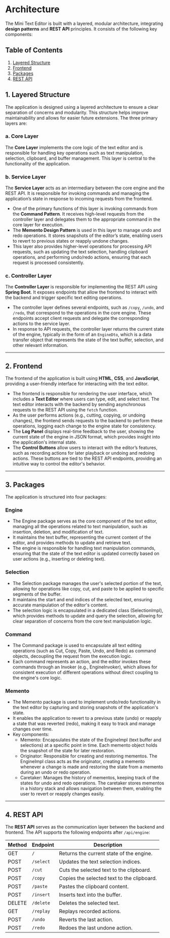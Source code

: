 # Architecture

The Mini Text Editor is built with a layered, modular architecture, integrating **design patterns** and **REST API** principles. It consists of the following key components:

## **Table of Contents**
1. [Layered Structure](#1-layered-structure)
2. [Frontend](#2-frontend)
3. [Packages](#3-packages)
4. [REST API](#4-rest-api)

## **1. Layered Structure**

The application is designed using a layered architecture to ensure a clear separation of concerns and modularity. This structure helps improve maintainability and allows for easier future extensions. The three primary layers are:

### **a. Core Layer**
The **Core Layer** implements the core logic of the text editor and is responsible for handling key operations such as text manipulation, selection, clipboard, and buffer management. This layer is central to the functionality of the application.

### **b. Service Layer**
The **Service Layer** acts as an intermediary between the core engine and the REST API. It is responsible for invoking commands and managing the application’s state in response to incoming requests from the frontend.

- One of the primary functions of this layer is invoking commands from the **Command Pattern**. It receives high-level requests from the controller layer and delegates them to the appropriate command in the core layer for execution.
- The **Memento Design Pattern** is used in this layer to manage undo and redo operations. It stores snapshots of the editor’s state, enabling users to revert to previous states or reapply undone changes.
- This layer also provides higher-level operations for processing API requests, such as updating the text selection, handling clipboard operations, and performing undo/redo actions, ensuring that each request is processed consistently.

### **c. Controller Layer**
The **Controller Layer** is responsible for implementing the REST API using **Spring Boot**. It exposes endpoints that allow the frontend to interact with the backend and trigger specific text editing operations.

- The controller layer defines several endpoints, such as `/copy`, `/undo`, and `/redo`, that correspond to the operations in the core engine. These endpoints accept client requests and delegate the corresponding actions to the service layer.
- In response to API requests, the controller layer returns the current state of the engine, typically in the form of an `EngineDto`, which is a data transfer object that represents the state of the text buffer, selection, and other relevant information.

---

## **2. Frontend**
The frontend of the application is built using **HTML**, **CSS**, and **JavaScript**, providing a user-friendly interface for interacting with the text editor.

- The frontend is responsible for rendering the user interface, which includes a **Text Editor** where users can type, edit, and select text. The text editor interacts with the backend by sending asynchronous requests to the REST API using the `fetch` function.
- As the user performs actions (e.g., cutting, copying, or undoing changes), the frontend sends requests to the backend to perform these operations, logging each change to the engine state for consistency.
- The **Log Panel** displays real-time feedback to the user, showing the current state of the engine in JSON format, which provides insight into the application's internal state.
- The **Control Buttons** allow users to interact with the editor’s features, such as recording actions for later playback or undoing and redoing actions. These buttons are tied to the REST API endpoints, providing an intuitive way to control the editor's behavior.

---

## **3. Packages**

The application is structured into four packages:

### **Engine**
- The Engine package serves as the core component of the text editor, managing all the operations related to text manipulation, such as insertion, deletion, and modification of text. 
- It maintains the text buffer, representing the current content of the editor, and provides methods to update and retrieve text.
- The engine is responsible for handling text manipulation commands, ensuring that the state of the text editor is updated correctly based on user actions (e.g., inserting or deleting text).

### **Selection**
- The Selection package manages the user's selected portion of the text, allowing for operations like copy, cut, and paste to be applied to specific segments of the buffer.
- It maintains the start and end indices of the selected text, ensuring accurate manipulation of the editor's content.
- The selection logic is encapsulated in a dedicated class (SelectionImpl), which provides methods to update and query the selection, allowing for clear separation of concerns from the core text manipulation logic.

### **Command**
- The Command package is used to encapsulate all text editing operations (such as Cut, Copy, Paste, Undo, and Redo) as command objects, decoupling the request from the execution logic.
- Each command represents an action, and the editor invokes these commands through an Invoker (e.g., EngineInvoker), which allows for consistent execution of different operations without direct coupling to the engine's core logic.

### **Memento**
- The Memento package is used to implement undo/redo functionality in the text editor by capturing and storing snapshots of the application's state.
- It enables the application to revert to a previous state (undo) or reapply a state that was reverted (redo), making it easy to track and manage changes over time.
- Key components:
  - Memento: Encapsulates the state of the EngineImpl (text buffer and selections) at a specific point in time. Each memento object holds the snapshot of the state for later restoration.
  - Originator: Responsible for creating and restoring mementos. The EngineImpl class acts as the originator, creating a memento whenever a change is made and restoring the state from a memento during an undo or redo operation.
  - Caretaker: Manages the history of mementos, keeping track of the states for undo and redo operations. The caretaker stores mementos in a history stack and allows navigation between them, enabling the user to revert or reapply changes easily.

---

## **4. REST API**

The **REST API** serves as the communication layer between the backend and frontend. The API supports the following endpoints after `/api/engine`:

| **Method** | **Endpoint** | **Description**                           |
|------------|--------------|-------------------------------------------|
| GET        | `/`       | Returns the current state of the engine.  |
| POST       | `/select`    | Updates the text selection indices.       |
| POST       | `/cut`       | Cuts the selected text to the clipboard.  |
| POST       | `/copy`      | Copies the selected text to the clipboard. |
| POST       | `/paste`     | Pastes the clipboard content.             |
| POST       | `/insert`    | Inserts text into the buffer.             |
| DELETE     | `/delete`    | Deletes the selected text.                |
| GET        | `/replay`    | Replays recorded actions.                 |
| POST       | `/undo`      | Reverts the last action.                  |
| POST       | `/redo`      | Redoes the last undone action.            |